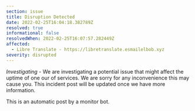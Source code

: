 ```yaml
---
section: issue
title: Disruption Detected
date: 2022-02-25T16:04:18.382789Z
resolved: true
informational: false
resolvedWhen: 2022-02-25T16:07:57.282449Z
affected:
  - Libre Translate - https://libretranslate.esmailelbob.xyz
severity: disrupted
---
```

*Investigating* - We are investigating a potential issue that might affect the uptime of one our of services. We are sorry for any inconvenience this may cause you. This incident post will be updated once we have more information.

This is an automatic post by a monitor bot.
        
